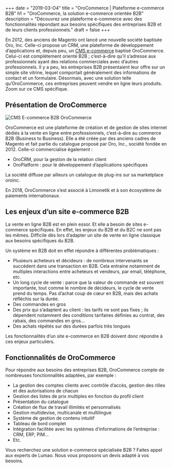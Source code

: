 +++
date = "2019-03-O4"
title = "OroCommerce | Plateforme e-commerce B2B"
h1 = "OroCommerce, la solution e-commerce orientée B2B"
description = "Découvrez une plateforme e-commerce avec des fonctionnalités répondant aux besoins spécifiques des entreprises B2B et de leurs clients professionnels."
draft = false
+++

En 2012, des anciens de Magento ont lancé une nouvelle société baptisée Oro, Inc. Celle-ci propose un CRM, une plateforme de développement d’applications et, depuis peu, un [CMS e-commerce](/ecommerce/cms/) baptisé OroCommerce. Celui-ci est complètement orienté B2B ; c’est-à-dire qu’il s’adresse aux professionnels ayant des relations commerciales avec d’autres professionnels. Il y a peu, les entreprises B2B présentaient leur offre sur un simple site vitrine, lequel comportait généralement des informations de contact et un formulaire. Désormais, avec une solution telle qu’OroCommerce, ces entreprises peuvent vendre en ligne leurs produits. Zoom sur ce CMS spécifique.

## Présentation de OroCommerce

<img class="animate zoomIn margin-auto" src="/images/cms/orocommerce.png" alt="CMS E-commerce B2B OroCommerce" />

OroCommerce est une plateforme de création et de gestion de sites internet dédiés à la vente en ligne entre professionnels, c’est-à-dire au commerce B2B (Business to Business). Elle a été créée par des anciens cadres de Magento et fait partie du catalogue proposé par Oro, Inc., société fondée en 2012. Celle-ci commercialise également :

-	OroCRM, pour la gestion de la relation client
-	OroPlatform : pour le développement d’applications spécifiques

La société diffuse par ailleurs un catalogue de plug-ins sur sa marketplace oroinc.

En 2018, OroCommerce s’est associé à Limonetik et à son écosystème de paiements internationaux.

## Les enjeux d’un site e-commerce B2B

La vente en ligne B2B est en plein essor. Et elle a besoin de sites e-commerce spécifiques. En effet, les enjeux du B2B et du B2C ne sont pas les mêmes. Difficile dès lors d’adapter un site de vente en ligne classique aux besoins spécifiques du B2B.

Un système en B2B doit en effet répondre à différentes problématiques :

-	Plusieurs acheteurs et décideurs : de nombreux intervenants se succèdent dans une transaction en B2B. Cela entraine notamment de multiples interactions entre acheteurs et vendeurs, par email, téléphone, etc.
-	Un long cycle de vente : parce que la valeur de commande est souvent importante, tout comme le nombre de décideurs, le cycle de vente prend du temps. Pas d’achat coup de cœur en B2B, mais des achats réfléchis sur la durée.
-	Des commandes en gros
-	Des prix qui s’adaptent au client : les tarifs ne sont pas fixes ; ils dépendent notamment des conditions tarifaires définies au contrat, des rabais, des commandes en gros…
-	Des achats répétés sur des durées parfois très longues

Les fonctionnalités d’un site e-commerce en B2B doivent donc répondre à ces enjeux particuliers.

## Fonctionnalités de OroCommerce

Pour répondre aux besoins des entreprises B2B, OroCommerce compte de nombreuses fonctionnalités adaptées, par exemple :

-	La gestion des comptes clients avec contrôle d’accès, gestion des rôles et des autorisations de chacun
-	Gestion des listes de prix multiples en fonction du profil client
-	Présentation du catalogue
-	Création de flux de travail illimités et personnalisés
-	Gestion multidevise, multicanale et multilingue
-	Système de gestion de contenu intuitif
-	Tableau de bord complet
-	Intégration facilitée avec les systèmes d’informations de l’entreprise : CRM, ERP, PIM…
-	Etc.

Vous recherchez une solution e-commerce spécialisée B2B ? Faites appel aux experts de Lumao. Nous vous proposons un devis adapté à vos besoins.
